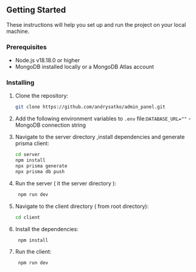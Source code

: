 ## Getting Started

These instructions will help you set up and run the project on your local machine.

### Prerequisites

- Node.js v18.18.0 or higher
- MongoDB installed locally or a MongoDB Atlas account

### Installing

1. Clone the repository:

   ```bash
   git clone https://github.com/andrysatko/admin_panel.git
2. Add the following environment variables to `.env` file:`DATABASE_URL=""` - MongoDB connection string
3. Navigate to the server directory ,install dependencies and generate prisma client:

   ```bash
   cd server
   npm install
   npx prisma generate
   npx prisma db push
   ```

4. Run the server ( it the server directory ):
   ```bash
    npm run dev
    ```
5. Navigate to the client directory ( from root directory):
    ```bash
    cd client
    ```
6. Install the dependencies:
    ```bash
     npm install
     ```
7. Run the client:
    ```bash
     npm run dev
     ```
